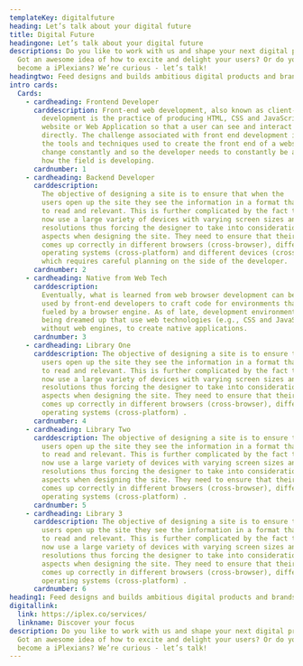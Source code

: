 ```yaml
---
templateKey: digitalfuture
heading: Let’s talk about your digital future
title: Digital Future
headingone: Let’s talk about your digital future
descriptions: Do you like to work with us and shape your next digital product?
  Got an awesome idea of how to excite and delight your users? Or do you want to
  become a iPlexians? We’re curious - let’s talk!
headingtwo: Feed designs and builds ambitious digital products and brands
intro cards:
  Cards:
    - cardheading: Frontend Developer
      carddescription: Front-end web development, also known as client-side
        development is the practice of producing HTML, CSS and JavaScript for a
        website or Web Application so that a user can see and interact with them
        directly. The challenge associated with front end development is that
        the tools and techniques used to create the front end of a website
        change constantly and so the developer needs to constantly be aware of
        how the field is developing.
      cardnumber: 1
    - cardheading: Backend Developer
      carddescription:
        The objective of designing a site is to ensure that when the
        users open up the site they see the information in a format that is easy
        to read and relevant. This is further complicated by the fact that users
        now use a large variety of devices with varying screen sizes and
        resolutions thus forcing the designer to take into consideration these
        aspects when designing the site. They need to ensure that their site
        comes up correctly in different browsers (cross-browser), different
        operating systems (cross-platform) and different devices (cross-device),
        which requires careful planning on the side of the developer.
      cardnumber: 2
    - cardheading: Native from Web Tech
      carddescription:
        Eventually, what is learned from web browser development can be
        used by front-end developers to craft code for environments that are not
        fueled by a browser engine. As of late, development environments are
        being dreamed up that use web technologies (e.g., CSS and JavaScript),
        without web engines, to create native applications.
      cardnumber: 3
    - cardheading: Library One
      carddescription: The objective of designing a site is to ensure that when the
        users open up the site they see the information in a format that is easy
        to read and relevant. This is further complicated by the fact that users
        now use a large variety of devices with varying screen sizes and
        resolutions thus forcing the designer to take into consideration these
        aspects when designing the site. They need to ensure that their site
        comes up correctly in different browsers (cross-browser), different
        operating systems (cross-platform) .
      cardnumber: 4
    - cardheading: Library Two
      carddescription: The objective of designing a site is to ensure that when the
        users open up the site they see the information in a format that is easy
        to read and relevant. This is further complicated by the fact that users
        now use a large variety of devices with varying screen sizes and
        resolutions thus forcing the designer to take into consideration these
        aspects when designing the site. They need to ensure that their site
        comes up correctly in different browsers (cross-browser), different
        operating systems (cross-platform) .
      cardnumber: 5
    - cardheading: Library 3
      carddescription: The objective of designing a site is to ensure that when the
        users open up the site they see the information in a format that is easy
        to read and relevant. This is further complicated by the fact that users
        now use a large variety of devices with varying screen sizes and
        resolutions thus forcing the designer to take into consideration these
        aspects when designing the site. They need to ensure that their site
        comes up correctly in different browsers (cross-browser), different
        operating systems (cross-platform) .
      cardnumber: 6
heading1: Feed designs and builds ambitious digital products and brands
digitallink:
  link: https://iplex.co/services/
  linkname: Discover your focus
description: Do you like to work with us and shape your next digital product?
  Got an awesome idea of how to excite and delight your users? Or do you want to
  become a iPlexians? We’re curious - let’s talk!
---
```

